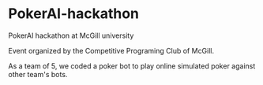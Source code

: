 # PokerAI-hackathon
PokerAI hackathon at McGill university

Event organized by the Competitive Programing Club of McGill.

As a team of 5, we coded a poker bot to play online simulated poker against other team's bots.


